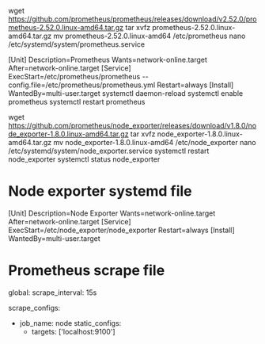  wget https://github.com/prometheus/prometheus/releases/download/v2.52.0/prometheus-2.52.0.linux-amd64.tar.gz
 tar xvfz prometheus-2.52.0.linux-amd64.tar.gz
  mv prometheus-2.52.0.linux-amd64 /etc/prometheus
 nano /etc/systemd/system/prometheus.service
 
 [Unit]
Description=Prometheus
Wants=network-online.target
After=network-online.target
[Service]
ExecStart=/etc/prometheus/prometheus --config.file=/etc/prometheus/prometheus.yml
Restart=always
[Install]
WantedBy=multi-user.target 
systemctl daemon-reload
systemctl enable prometheus
systemctl restart  prometheus



wget https://github.com/prometheus/node_exporter/releases/download/v1.8.0/node_exporter-1.8.0.linux-amd64.tar.gz
tar xvfz node_exporter-1.8.0.linux-amd64.tar.gz
 mv node_exporter-1.8.0.linux-amd64  /etc/node_exporter
 nano /etc/systemd/system/node_exporter.service
systemctl restart node_exporter
systemctl status node_exporter


Node exporter systemd file
============================
[Unit]
Description=Node Exporter
Wants=network-online.target
After=network-online.target
[Service]
ExecStart=/etc/node_exporter/node_exporter
Restart=always
[Install]
WantedBy=multi-user.target


Prometheus scrape file
==========================
global:
  scrape_interval: 15s

scrape_configs:
- job_name: node
  static_configs:
  - targets: ['localhost:9100']

 









 
